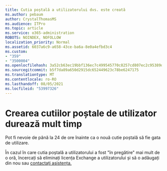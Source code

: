 ```yaml
---
title: Cutia poștală a utilizatorului dvs. este creată
ms.author: pebaum
author: CrystalThomasMS
ms.audience: ITPro
ms.topic: article
ms.service: o365-administration
ROBOTS: NOINDEX, NOFOLLOW
localization_priority: Normal
ms.assetid: 6037a6c9-a658-43ce-ba6a-8e0a4efbd3c4
ms.custom:
- "359"
- "3500004"
ms.openlocfilehash: 3a52cb63ec19bbf136ec7c499545770c8257cd807ec2c95389d19df455232c4a
ms.sourcegitcommit: b5f7da89a650d2915dc652449623c78be6247175
ms.translationtype: MT
ms.contentlocale: ro-RO
ms.lasthandoff: 08/05/2021
ms.locfileid: "53997326"
---
```

# <a name="user-mailbox-creation-is-taking-a-long-time"></a>Crearea cutiilor poștale de utilizator durează mult timp

Pot fi nevoie de până la 24 de ore înainte ca o nouă cutie poștală să fie gata de utilizare.
  
În cazul în care cutia poștală a utilizatorului a fost "în pregătire" mai mult de o oră, încercați să eliminați licența Exchange a utilizatorului și să o adăugați din nou sau [contactați asistența.](https://go.microsoft.com/fwlink/p/?linkid=518322)
